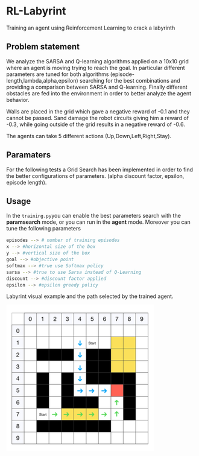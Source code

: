 # RL-Labyrint
Training an agent using Reinforcement Learning to crack a labyrinth

## Problem statement

We analyze the SARSA and Q-learning algorithms applied on a 10x10 grid where an agent is moving trying to reach the goal. In particular different parameters are tuned for both algorithms (episode-length,lambda,alpha,epsilon) searching for the best combinations and providing a comparison between SARSA and Q-learning. Finally different obstacles are fed into the environment in order to better analyze the agent behavior.

Walls are placed in the grid which gave a negative reward of -0.1 and they cannot be passed. Sand damage the robot circuits giving him a reward of -0.3, while going outside of the grid results in a negative reward of -0.6.

The agents can take 5 different actions (Up,Down,Left,Right,Stay).

## Paramaters

For the following tests a Grid Search has been implemented in order to find the better configurations of parameters. (alpha discount factor, epsilon, episode length).

## Usage 

In the `training.py`you can enable the best parameters search with the **paramsearch** mode, or you can run in the **agent** mode. 
Moreover you can tune the following parameters 
```bash
episodes --> # number of training episodes
x --> #horizontal size of the box
y --> #vertical size of the box
goal --> #objective point
softmax --> #true use Softmax policy
sarsa --> #true to use Sarsa instead of Q-Learning
discount --> #discount factor applied 
epsilon --> #epsilon greedy policy 
```

Labyrint visual example and the path selected by the trained agent.

![](./image/lab.png)
